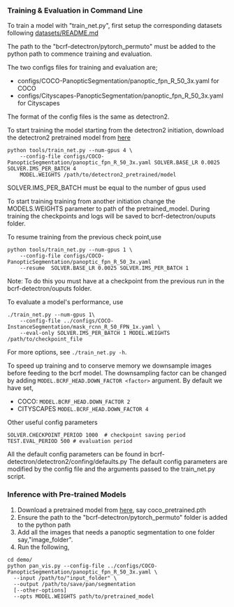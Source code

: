 
### Training & Evaluation in Command Line

To train a model with "train_net.py", first
setup the corresponding datasets following
[datasets/README.md](datasets/README.md)

The path to the "bcrf-detectron/pytorch_permuto" must be added to the python path to commence training and evaluation.
 
The two configs files for training and evaluation are;
* configs/COCO-PanopticSegmentation/panoptic_fpn_R_50_3x.yaml  for COCO
* configs/Cityscapes-PanopticSegmentation/panoptic_fpn_R_50_3x.yaml  for Cityscapes

The format of the config files is the same as detectron2.

To start training the model starting from the detectron2 initiation, download the detectron2 pretrained model from [here](https://dl.fbaipublicfiles.com/detectron2/COCO-PanopticSegmentation/panoptic_fpn_R_50_3x/139514569/model_final_c10459.pkl)
```
python tools/train_net.py --num-gpus 4 \
	--config-file configs/COCO-PanopticSegmentation/panoptic_fpn_R_50_3x.yaml SOLVER.BASE_LR 0.0025 SOLVER.IMS_PER_BATCH 4
    MODEL.WEIGHTS /path/to/detectron2_pretrained/model
```
SOLVER.IMS_PER_BATCH must be equal to the number of gpus used

To start training training from another initiation change the MODELS.WEIGHTS parameter to path of the pretrained_model.
During training the checkpoints and logs will be saved to bcrf-detectron/ouputs folder.

To resume training from the previous check point,use 
```
python tools/train_net.py --num-gpus 1 \
	--config-file configs/COCO-PanopticSegmentation/panoptic_fpn_R_50_3x.yaml
    --resume  SOLVER.BASE_LR 0.0025 SOLVER.IMS_PER_BATCH 1 
```
Note: To do this you must have at a checkpoint from the previous run in the bcrf-detectron/ouputs folder.

To evaluate a model's performance, use
```
./train_net.py --num-gpus 1\
	--config-file ../configs/COCO-InstanceSegmentation/mask_rcnn_R_50_FPN_1x.yaml \
	--eval-only SOLVER.IMS_PER_BATCH 1 MODEL.WEIGHTS /path/to/checkpoint_file
```
For more options, see `./train_net.py -h`.

To speed up training and to conserve memory we downsample images before feeding to the bcrf model. The downsampling factor can be changed by adding `MODEL.BCRF_HEAD.DOWN_FACTOR <factor>` argument.
By default we have set,
* COCO: `MODEL.BCRF_HEAD.DOWN_FACTOR 2`
* CITYSCAPES `MODEL.BCRF_HEAD.DOWN_FACTOR 4`

Other useful config parameters
```
SOLVER.CHECKPOINT_PERIOD 1000  # checkpoint saving period
TEST.EVAL_PERIOD 500 # evaluation period
```
 All the default config parameters can be found in bcrf-detectron/detectron2/confing/defaults.py
 The default config parameters are modified by the config file and the arguments passed to the train_net.py script.

### Inference with Pre-trained Models

1. Download a pretrained model from [here](https://storage.cloud.google.com/bcrf-checkpoints/coco/model_0002999.pth), say coco_pretrained.pth
2. Ensure the path to the "bcrf-detectron/pytorch_permuto" folder is added to the python path
3. Add all the images that needs a panoptic segmentation to one folder say,"image_folder".
4. Run the following,
```
cd demo/
python pan_vis.py --config-file ../configs/COCO-PanopticSegmentation/panoptic_fpn_R_50_3x.yaml \
  --input /path/to/"input_folder" \
  --output /path/to/save/pan/segmentation
  [--other-options]
  --opts MODEL.WEIGHTS path/to/pretrained_model
```
